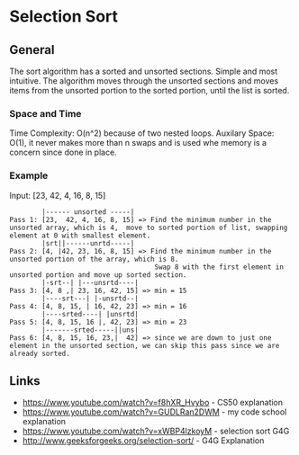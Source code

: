 # Selection Sort

## General

The sort algorithm has a sorted and unsorted sections. Simple and most intuitive.
The algorithm moves through the unsorted sections and moves items from the unsorted portion to the sorted portion, until the list is sorted.

### Space and Time
Time Complexity: O(n^2) because of two nested loops.
Auxilary Space:  O(1), it never makes more than n swaps and is used whe memory is a concern since done in place.

### Example
Input: [23, 42, 4, 16, 8, 15]

```
        |------ unsorted -----|
Pass 1: [23,  42, 4, 16, 8, 15] => Find the minimum number in the unsorted array, which is 4,  move to sorted portion of list, swapping element at 0 with smallest element.
        |srt||------unrtd-----|
Pass 2: [4, |42, 23, 16, 8, 15] => Find the minimum number in the unsorted portion of the array, which is 8.  
                                    Swap 8 with the first element in unsorted portion and move up sorted section.
        |-srt--| |---unsrtd----|
Pass 3: [4, 8 ,| 23, 16, 42, 15] => min = 15
        |----srt---| |-unsrtd--|
Pass 4: [4, 8, 15, | 16, 42, 23] => min = 16
        |----srted----| |unsrtd|
Pass 5: [4, 8, 15, 16 |, 42, 23] => min = 23
        |-------srted-----||uns|
Pass 6: [4, 8, 15, 16, 23,|  42] => since we are down to just one element in the unsorted section, we can skip this pass since we are already sorted.
```

## Links
* https://www.youtube.com/watch?v=f8hXR_Hvybo - CS50 explanation
* https://www.youtube.com/watch?v=GUDLRan2DWM - my code school explanation
* https://www.youtube.com/watch?v=xWBP4lzkoyM - selection sort G4G
* http://www.geeksforgeeks.org/selection-sort/ - G4G Explanation